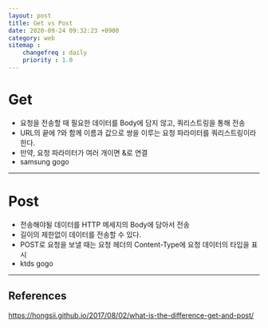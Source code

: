 ```yaml
---
layout: post
title: Get vs Post
date: 2020-09-24 09:32:23 +0900
category: web
sitemap :
    changefreq : daily
    priority : 1.0
---
```


# Get
- 요청을 전송할 때 필요한 데이터를 Body에 담지 않고, 쿼리스트링을 통해 전송
- URL의 끝에 ?와 함께 이름과 값으로 쌍을 이루는 요청 파라미터를 쿼리스트링이라 한다.
- 만약, 요청 파라미터가 여러 개이면 &로 연결
- samsung gogo

<hr/>

# Post
- 전송해야될 데이터를 HTTP 메세지의 Body에 담아서 전송
- 길이의 제한없이 데이터를 전송할 수 있다.
- POST로 요청을 보낼 때는 요청 헤더의 Content-Type에 요청 데이터의 타입을 표시
- ktds gogo


<hr/>

## References

https://hongsii.github.io/2017/08/02/what-is-the-difference-get-and-post/
